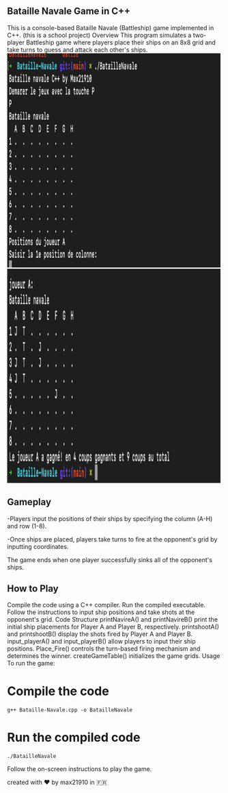 ## Bataille Navale Game in C++
This is a console-based Bataille Navale (Battleship) game implemented in C++.
(this is a school project)
Overview
This program simulates a two-player Battleship game where players place their ships on an 8x8 grid and take turns to guess and attack each other's ships.
<img src="img/1.jpg" width="500" height="500">
<img src="img/2.jpg" width="500" height="500">
## Gameplay
-Players input the positions of their ships by specifying the column (A-H) and row (1-8).

-Once ships are placed, players take turns to fire at the opponent's grid by inputting coordinates.

The game ends when one player successfully sinks all of the opponent's ships.

## How to Play
Compile the code using a C++ compiler.
Run the compiled executable.
Follow the instructions to input ship positions and take shots at the opponent's grid.
Code Structure
printNavireA() and printNavireB() print the initial ship placements for Player A and Player B, respectively.
printshootA() and printshootB() display the shots fired by Player A and Player B.
input_playerA() and input_playerB() allow players to input their ship positions.
Place_Fire() controls the turn-based firing mechanism and determines the winner.
createGameTable() initializes the game grids.
Usage
To run the game:

# Compile the code
```
g++ Bataille-Navale.cpp -o BatailleNavale
```
# Run the compiled code
```
./BatailleNavale
```
Follow the on-screen instructions to play the game.


created with ❤️ by max21910 in 🇫🇷